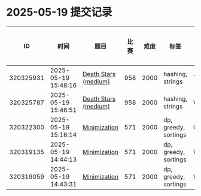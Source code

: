 # 2025-05-19 提交记录

 | ID | 时间 | 题目 | 比赛 | 难度 | 标签 | 结果 | 测试用例 | 运行时间 | 内存消耗 |
 |----|------|-----|-----|------|-----|------|---------|--------|----------|
 | 320325931 | 2025-05-19  15:48:16 | [Death Stars (medium)](https://codeforces.com/problemset/problem/958/A2) | 958 | 2000 | hashing, strings | TESTING | 0 | 0ms | 0KB |
 | 320325787 | 2025-05-19  15:46:51 | [Death Stars (medium)](https://codeforces.com/problemset/problem/958/A2) | 958 | 2000 | hashing, strings | WRONG_ANSWER | 0 | 30ms | 0KB |
 | 320322300 | 2025-05-19  15:16:14 | [Minimization](https://codeforces.com/problemset/problem/571/B) | 571 | 2000 | dp, greedy, sortings | OK | 52 | 733ms | 194900KB |
 | 320319135 | 2025-05-19  14:44:13 | [Minimization](https://codeforces.com/problemset/problem/571/B) | 571 | 2000 | dp, greedy, sortings | WRONG_ANSWER | 1 | 46ms | 0KB |
 | 320319059 | 2025-05-19  14:43:31 | [Minimization](https://codeforces.com/problemset/problem/571/B) | 571 | 2000 | dp, greedy, sortings | WRONG_ANSWER | 0 | 46ms | 0KB |